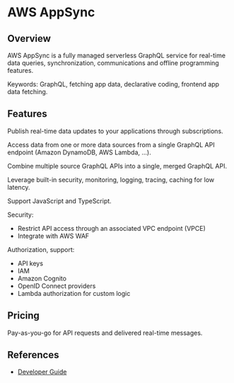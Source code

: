 # AWS AppSync

## Overview

AWS AppSync is a fully managed serverless GraphQL service for real-time data queries, synchronization, communications and offline programming features.

Keywords: GraphQL, fetching app data, declarative coding, frontend app data fetching.


## Features

Publish real-time data updates to your applications through subscriptions.

Access data from one or more data sources from a single GraphQL API endpoint (Amazon DynamoDB, AWS Lambda, ...).

Combine multiple source GraphQL APIs into a single, merged GraphQL API.

Leverage built-in security, monitoring, logging, tracing, caching for low latency.

Support JavaScript and TypeScript.

Security:
- Restrict API access through an associated VPC endpoint (VPCE)
- Integrate with AWS WAF

Authorization, support:
- API keys
- IAM
- Amazon Cognito
- OpenID Connect providers
- Lambda authorization for custom logic


## Pricing

Pay-as-you-go for API requests and delivered real-time messages.


## References

- [Developer Guide](https://docs.aws.amazon.com/appsync/latest/devguide/what-is-appsync.html)